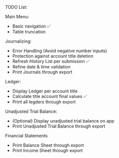 TODO List:

Main Menu:
  - Basic navigation ✅
  - Table truncation

Journalizing: 
  - Error Handling (Avoid negative number inputs) 
  - Protection against account title deletion 
  - Refresh History List per submission ✅
  - Refine date & time validation 
  - Print Journals through export

Ledger:
  - Display Ledger per account title
  - Calculate title account final values ✅
  - Print all legders through export

Unadjusted Trial Balance:
  - (Optional) Display unadjusted trial balance on app
  - Print Unadjusted Trial Balance through export

Financial Statements
  - Print Balance Sheet through export
  - Print Income Sheet through export
